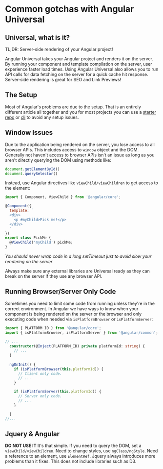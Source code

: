 # Common gotchas with Angular Universal

## Universal, what is it?
TL;DR: Server-side rendering of your Angular project!

Angular Universal takes your Angular project and renders it on the server. By running your component and template compilation on the server, user experience faster load times. Using Angular Universal also allows you to run API calls for data fetching on the server for a quick cache hit response. Server-side rendering is great for SEO and Link Previews!

## The Setup
Most of Angular's problems are due to the setup. That is an entirely different article all together and you for most projects you can use a [starter repo](https://github.com/AngularClass/angular-starter) or [cli](https://github.com/angular/angular-cli) to avoid any setup issues.

## Window Issues
Due to the application being rendered on the server, you lose access to all browser APIs. This includes access to `window` object and the DOM. Generally not haven't access to browser APIs isn't an issue as long as you aren't directly querying the DOM using methods like:
```javascript
document.getElementById()
document.querySelector()
```
Instead, use Angular directives like ```viewChild/viewChildren``` to get access to the element:

```javascript
import { Component, ViewChild } from '@angular/core';

@Component({
  template: `
  <div>
    <p #myChild>Pick me!</p>
  </div>
  `
})
export class PickMe {
  @ViewChild('myChild') pickMe;
}
```
_You should never wrap code in a long setTimeout just to avoid slow your rendering on the server_

Always make sure any external libraries are Universal ready as they can break on the server if they use any browser API.

## Running Browser/Server Only Code
Sometimes you need to limit some code from running unless they're in the correct environment. In Angular we have ways to know when your component is being rendered on the server or the browser and only executing code when needed via `isPlatformBrowser` or `isPlatformServer`:
```typescript
import { PLATFORM_ID } from '@angular/core';
import { isPlatformBrowser, isPlatformServer } from '@angular/common';
 
// ...
  constructor(@Inject(PLATFORM_ID) private platformId: string) {
    // ...
  }
 
  ngOnInit() {
    if (isPlatformBrowser(this.platformId)) {
      // Client only code.
      // ...
    }

    if (isPlatformServer(this.platformId)) {
      // Server only code.
      // ...
    }

  }
//...
```

<!--
Keep in mind API calls in your components will be called on the server and in the browser. It is highly recommended to either wait for the component to render on the browser to make the call or simply cache the api output data on the server. As expected, making multiple calls to an api makes your app sluggish on load.
-->

## Jquery & Angular
__DO NOT USE IT__ It's that simple. If you need to query the DOM, set a ```viewChild/viewChildren```. Need to change styles, use ```ngClass/ngStyle```. Need a reference to an element, use ```ElementRef```. Jquery always introduces more problems than it fixes. This does not include libraries such as D3.
